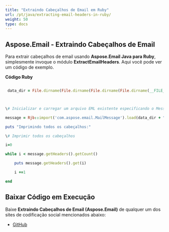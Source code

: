 ```yaml
---
title: "Extraindo Cabeçalhos de Email em Ruby"
url: /pt/java/extracting-email-headers-in-ruby/
weight: 50
type: docs
---
```


## **Aspose.Email - Extraindo Cabeçalhos de Email**
Para extrair cabeçalhos de email usando **Aspose.Email Java para Ruby**, simplesmente invoque o módulo **ExtractEmailHeaders**. Aqui você pode ver um código de exemplo.

**Código Ruby**

``` ruby

 data_dir = File.dirname(File.dirname(File.dirname(File.dirname(__FILE__)))) + '/data/'



\# Inicializar e carregar um arquivo EML existente especificando o MessageFormat

message = Rjb::import('com.aspose.email.MailMessage').load(data_dir + "Message.eml")

puts "Imprimindo todos os cabeçalhos:"

\# Imprimir todos os cabeçalhos

i=0

while i < message.getHeaders().getCount()

    puts message.getHeaders().get(i)

    i +=1

end 

```
## **Baixar Código em Execução**
Baixe **Extraindo Cabeçalhos de Email (Aspose.Email)** de qualquer um dos sites de codificação social mencionados abaixo:

- [GitHub](https://github.com/aspose-email/Aspose.Email-for-Java/blob/master/Plugins/Aspose_Email_Java_for_Ruby/lib/asposeemailjava/Email/extractemailheaders.rb)